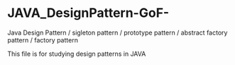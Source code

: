 # JAVA_DesignPattern-GoF-
Java Design Pattern / sigleton pattern / prototype pattern / abstract factory pattern / factory pattern


This file is for studying design patterns in JAVA

